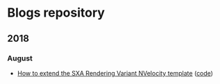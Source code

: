 # Blogs repository

## 2018

### August

* [How to extend the SXA Rendering Variant NVelocity template](https://www.linkedin.com/pulse/how-extend-sxa-rendering-variant-nvelocity-template-emmerzaal/) ([code](https://github.com/macaw-interactive/blogs/tree/master/2018/08/how-extend-sxa-rendering-variant-nvelocity-template/))
